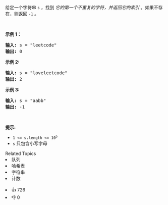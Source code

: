 <p>给定一个字符串&nbsp;<code>s</code>&nbsp;，找到 <em>它的第一个不重复的字符，并返回它的索引</em> 。如果不存在，则返回 <code>-1</code>&nbsp;。</p>

<p>&nbsp;</p>

<p><strong>示例 1：</strong></p>

<pre>
<strong>输入:</strong> s = "leetcode"
<strong>输出:</strong> 0
</pre>

<p><strong>示例 2:</strong></p>

<pre>
<strong>输入:</strong> s = "loveleetcode"
<strong>输出:</strong> 2
</pre>

<p><strong>示例 3:</strong></p>

<pre>
<strong>输入:</strong> s = "aabb"
<strong>输出:</strong> -1
</pre>

<p>&nbsp;</p>

<p><strong>提示:</strong></p>

<ul> 
 <li><code>1 &lt;= s.length &lt;= 10<sup>5</sup></code></li> 
 <li><code>s</code>&nbsp;只包含小写字母</li> 
</ul>

<div><div>Related Topics</div><div><li>队列</li><li>哈希表</li><li>字符串</li><li>计数</li></div></div><br><div><li>👍 726</li><li>👎 0</li></div>